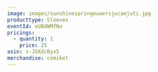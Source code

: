 ```yaml
---
image: images/sunshinespringeuwersjucaejuti.jpg
producttype: Sleeves
eventId: eUBdWMfNo
pricings:
  - quantity: 1
    price: 25
asin: s-JOXdcByx5
merchandise: comiket
---
```

